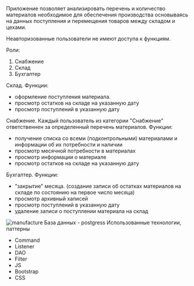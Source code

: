 Приложение позволяет анализировать перечень и количество материалов необходимое для обеспечения производства основываясь на данных поступления и перемещения товаров между складом и цехами.

Неавторизованные пользователи не имеют доступа к функциям.

Роли:
1. Снабжение 
2. Склад 
3. Бухгалтер

Склад.
Функции: 
- оформление поступления материала.
- просмотр остатков на складе на указанную дату
- просмотр поступлений в указанную дату

Снабжение.
Каждый пользователь из категории "Снабжение" ответственнен за определенный перечень материалов. 
Функции:
- получение списка со всеми (подконтрольными) материалами и информации об их потребности и наличии
- просмотр месячной потребности в материалах
- просмотр информации о материале
- просмотр остатков на складе на указанную дату

Бухгалтер.
Функции:
- "закрытие" месяца. (создание записи об остатках материалов на складе по состоянию на первое число месяца)
- просмотр архивный хаписей
- просмотр поступлений в указанную дату
- удаление записи о поступлении материала на склад


![manufacture](https://user-images.githubusercontent.com/73549654/146060490-b94fe90c-12cf-4733-8f53-b354d6bd2271.PNG)
База данных - postgress
Использованные технологии, паттерны
- Command
- Listener
- DAO
- Filter
- JS
- Bootstrap
- CSS

